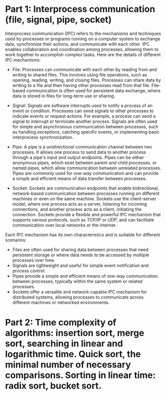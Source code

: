 # Part 1: Interprocess communication (file, signal, pipe, socket)
Interprocess communication (IPC) refers to the mechanisms and techniques used by processes or programs running on a computer system to exchange data, synchronize their actions, and communicate with each other. IPC enables collaboration and coordination among processes, allowing them to work together to accomplish complex tasks. Here are the details of different IPC mechanisms:

- File: Processes can communicate with each other by reading from and writing to shared files. This involves using file operations, such as opening, reading, writing, and closing files. Processes can share data by writing to a file and then having other processes read from that file. File-based communication is often used for persistent data exchange, where data is stored in files for long-term use or sharing.

- Signal: Signals are software interrupts used to notify a process of an event or condition. Processes can send signals to other processes to indicate events or request actions. For example, a process can send a signal to interrupt or terminate another process. Signals are often used for simple and asynchronous communication between processes, such as handling exceptions, catching specific events, or implementing basic interprocess synchronization.

- Pipe: A pipe is a unidirectional communication channel between two processes. It allows one process to send data to another process through a pipe's input and output endpoints. Pipes can be either anonymous pipes, which exist between parent and child processes, or named pipes, which allow communication between unrelated processes. Pipes are commonly used for one-way communication and can provide a simple and efficient means of data transfer between processes.

- Socket: Sockets are communication endpoints that enable bidirectional, network-based communication between processes running on different machines or even on the same machine. Sockets use the client-server model, where one process acts as a server, listening for incoming connections, and another process acts as a client, initiating the connection. Sockets provide a flexible and powerful IPC mechanism that supports various protocols, such as TCP/IP or UDP, and can facilitate communication over local networks or the internet.

Each IPC mechanism has its own characteristics and is suitable for different scenarios:
 - Files are often used for sharing data between processes that need persistent storage or where data needs to be accessed by multiple processes over time.
 - Signals are lightweight and useful for simple event notification and process control.
 - Pipes provide a simple and efficient means of one-way communication between processes, typically within the same system or related processes.
 - Sockets offer a versatile and network-capable IPC mechanism for distributed systems, allowing processes to communicate across different machines or networked environments.

# Part 2: Time complexity of algorithms: insertion sort, merge sort, searching in linear and logarithmic time. Quick sort, the minimal number of necessary comparisons. Sorting in linear time: radix sort, bucket sort.
## 
